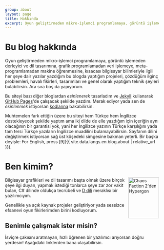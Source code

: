 ```yaml
---
group: about
layout: page
title: Hakkında
excerpt: Oyun geliştirmeden mikro-işlemci programlamaya, görüntü işlemeden derleyici ve dil tasarımına, grafik programlamadan veri işlemeye, meta-programlamadan makine öğrenmesine, kısacası bilgisayar bilimleriyle ilgili her şeye dair yazılar yazdığım bu blogda yaptığım projeleri, çözdüğüm ilginç problemleri, havalı fikirleri, tasarımları ve genel olarak yaptığım teknik şeyleri bulabilirsin. Ara sıra boş da yapıyorum.
---
```


# Bu blog hakkında
Oyun geliştirmeden mikro-işlemci programlamaya, görüntü işlemeden derleyici ve dil tasarımına, grafik programlamadan
veri işlemeye, meta-programlamadan makine öğrenmesine, kısacası bilgisayar bilimleriyle ilgili her şeye dair yazılar
yazdığım bu blogda yaptığım projeleri, çözdüğüm ilginç problemleri, havalı fikirleri, tasarımları ve genel olarak
yaptığım teknik şeyleri bulabilirsin. Ara sıra boş da yapıyorum.

Bu siteyi bazı diğer bloglardan _esinlenerek_ tasarladım ve [Jekyll](https://jekyllrb.com) kullanarak
[GitHub Pages](https://pages.github.com)'de çalışacak şekilde yazdım. Merak ediyor yada sen de _esinlenmek_ istiyorsan
[kodlarına](https://github.com/ahmetsait/ahmetsait.github.io) bakabilirsin.

Muhtemelen fark ettiğin üzere bu siteyi hem Türkçe hem İngilizce destekleyecek şekilde yaptım ama iki dilde de elle
yazdığım için içeriğin aynı olacağının bir garantisi yok, yani her İngilizce yazının Türkçe karşılığını yada tam tersi
Türkçe yazıların İngilizce muadilini bulamayabilirsin. Sayfanın dilini değiştirmek istiyorsan sağ üst köşedeki
<i class="fas fa-earth-americas"></i> simgesine bakman yeterli. Bir başka deyişle: <span lang="en">For
English, press [9]({{ site.data.langs.en.blog.about | relative_url }}).</span>

# Ben kimim?
<img class="noselect" style="width:100px;height:134.30630604px;float:right" src="{{ 'assets/profile.svg' | relative_url }}"
	alt="Chaos Faction 2'den Hypergon"
	title="İnternette çoğu yerde profil fotoğrafım olarak&#x0d;rastlayacağın Chaos Faction 2 karakteri">

Bilgisayar grafikleri ve dil tasarımı başta olmak üzere birçok şeye ilgi duyan, yapmak istediği tonlarca şeye zar zor
vakit bulan, C# dilinde oldukça tecrübeli ve [D dili](https://dlang.org) meraklısı bir yazılımcıyım.

Genellikle ya açık kaynak projeler geliştiriyor yada sessizce efsanevi oyun fikirlerimden birini kodluyorum.

## Benimle çalışmak ister misin?
İsviçre çakısını aratmayan, hızlı öğrenen bir yazılımcı arıyorsan doğru yerdesin! Aşağıdaki linklerden bana
ulaşabilirsin.
